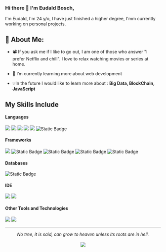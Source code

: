 ### Hi there 👋 I'm Eudald Bosch,

I'm Eudald, I'm 24 y/o, I have just finished a higher degree, I'mm currently working on personal projects.

## 💫 About Me:
- 📽️ If you ask me if I like to go out, I am one of those who answer "I prefer Netflix and chill". I love to relax watching movies or series at home.

- 🔭 I’m currently learning more about web development

- :bulb:In the future I would like to learn more about : **Big Data, BlockChain, JavaScript**

## My Skills Include

<h4> Languages </h4>
<span> 
	<img src="https://img.shields.io/badge/HTML5-E34F26?style=for-the-badge&logo=html5&logoColor=white">
	<img src="https://img.shields.io/badge/CSS3-1572B6?style=for-the-badge&logo=css3&logoColor=white">
	<img src="https://img.shields.io/badge/JavaScript-F7DF1E?style=for-the-badge&logo=javascript&logoColor=black">
 	<img src="https://img.shields.io/badge/Java-ED8B00?style=for-the-badge&logo=java&logoColor=white">
	<img src="https://img.shields.io/badge/PHP-777BB4?style=for-the-badge&logo=php&logoColor=white">
	<img alt="Static Badge" src="https://img.shields.io/badge/Postgre SQL-white?style=for-the-badge&logo=PostgreSQL&logoColor=white&labelColor=rgb(51%2C%20103%2C%20145)&color=rgb(51%2C%20103%2C%20145)">
</span>

<h4> Frameworks </h4>
<span>
	<img src="https://img.shields.io/badge/Bootstrap-563D7C?style=for-the-badge&logo=bootstrap&logoColor=white">
  	<img alt="Static Badge" src="https://img.shields.io/badge/TAILWIND-white?style=for-the-badge&logo=Tailwind%20CSS&logoColor=white&labelColor=rgb(56%2C%20189%2C%20248)&color=rgb(56%2C%20189%2C%20248)">
	<img alt="Static Badge" src="https://img.shields.io/badge/LARAVEL-white?style=for-the-badge&logo=Laravel&logoColor=white&labelColor=rgb(241%2C%2059%2C%2047)&color=rgb(241%2C%2059%2C%2047)">
	<img alt="Static Badge" src="https://img.shields.io/badge/react-white?style=for-the-badge&logo=react&logoColor=white&labelColor=rgb(88%2C%20196%2C%20220)&color=rgb(88%2C%20196%2C%20220)">
	<img alt="Static Badge" src="https://img.shields.io/badge/jQuery-white?style=for-the-badge&logo=jQuery&logoColor=white&labelColor=rgb(7%2C%20105%2C%20173)&color=rgb(7%2C%20105%2C%20173)">
</span>

<h4> Databases </h4>
<span>
	<img alt="Static Badge" src="https://img.shields.io/badge/pgAdmin%204-white?style=for-the-badge&logo=pgAdmin%204&logoColor=white&labelColor=rgb(51%2C%20103%2C%20145)&color=rgb(51%2C%20103%2C%20145)">
</span>

<h4> IDE </h4>
<span>
<img src="https://img.shields.io/badge/Visual_Studio_Code-0078D4?style=for-the-badge&logo=visual%20studio%20code&logoColor=white">
<img src="https://img.shields.io/badge/ECLIPSE%20IDE-blue?style=for-the-badge&logo=ECLIPSE&logoSize=20&labelColor=rgb(65%2C%2050%2C%20124)&color=rgb(65%2C%2050%2C%20124)">


<h4> Other Tools and Technologies </h4>
<span>
 	<img src="https://img.shields.io/badge/GITHUB-white?style=for-the-badge&logo=github&logoColor=white&labelColor=rgb(13%2C%2017%2C%2023)&color=rgb(13%2C%2017%2C%2023)">
  	<img src="https://img.shields.io/badge/Xampp-F37623?style=for-the-badge&logo=xampp&logoColor=white">

</span>

<hr>
<p align="center">
   <i>No tree, it is said, can grow to heaven unless its roots are in hell.</i>
   <br>
<br>	
<!--
	<a target="_blank" href="https://www.linkedin.com/in/birunthaban-sarventhiran/"><img src="https://img.shields.io/badge/-LinkedIn-0077B5?style=for-the-badge&logo=Linkedin&logoColor=white"></img></a>
	-->
<a target="_blank" href="mailto:eudald08210@gmail.com"><img src="https://img.shields.io/badge/-Gmail-D14836?style=for-the-badge&logo=Gmail&logoColor=white"></img></a>

<br>
</p>

<!--
**Eudald2000/Eudald2000** is a ✨ _special_ ✨ repository because its `README.md` (this file) appears on your GitHub profile.

Here are some ideas to get you started:

- 🔭 I’m currently working on ...
- 🌱 I’m currently learning ...
- 👯 I’m looking to collaborate on ...
- 🤔 I’m looking for help with ...
- 💬 Ask me about ...
- 📫 How to reach me: ...
- 😄 Pronouns: ...
- ⚡ Fun fact: ...
-->
